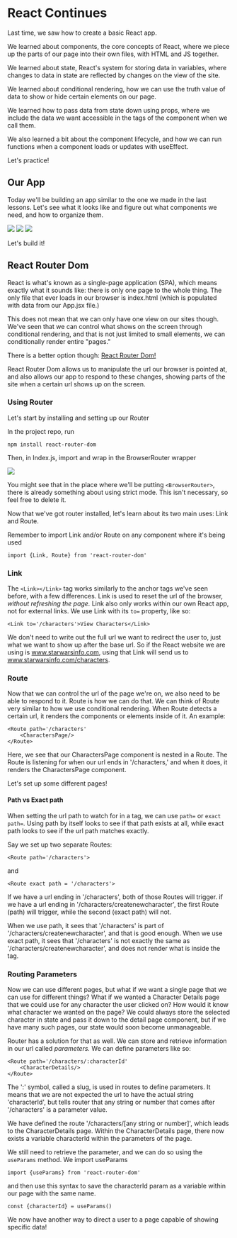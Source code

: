 # React Continues

Last time, we saw how to create a basic React app.  

We learned about components, the core concepts of React, where we piece up the parts of our page into their own files, with HTML and JS together.

We learned about state, React's system for storing data in variables, where changes to data in state are reflected by changes on the view of the site.

We learned about conditional rendering, how we can use the truth value of data to show or hide certain elements on our page.

We learned how to pass data from state down using props, where we include the data we want accessible in the tags of the component when we call them.

We also learned a bit about the component lifecycle, and how we can run functions when a component loads or updates with useEffect.

Let's practice!

## Our App

Today we'll be building an app similar to the one we made in the last lessons.  Let's see what it looks like and figure out what components we need, and how to organize them.

![](./images/top.png)
![](./images/middle.png)
![](./images/bottom.png)

Let's build it!

## React Router Dom

React is what's known as a single-page application (SPA), which means exactly what it sounds like: there is only one page to the whole thing.  The only file that ever loads in our browser is index.html (which is populated with data from our App.jsx file.)

This does not mean that we can only have one view on our sites though.  We've seen that we can control what shows on the screen through conditional rendering, and that is not just limited to small elements, we can conditionally render entire "pages."

There is a better option though: [React Router Dom!](https://reactrouter.com/web/guides/quick-start)

React Router Dom allows us to manipulate the url our browser is pointed at, and also allows our app to respond to these changes, showing parts of the site when a certain url shows up on the screen.

### Using Router

Let's start by installing and setting up our Router

In the project repo, run

	npm install react-router-dom
	
Then, in Index.js, import and wrap <App/> in the BrowserRouter wrapper

![](./images/browserrouter.png)

You might see that in the place where we'll be putting `<BrowserRouter>`, there is already something about using strict mode.  This isn't necessary, so feel free to delete it.

Now that we've got router installed, let's learn about its two main uses: Link and Route.

Remember to import Link and/or Route on any component where it's being used

	import {Link, Route} from 'react-router-dom'

### Link

The `<Link></Link>` tag works similarly to the anchor tags we've seen before, with a few differences. Link is used to reset the url of the browser, *without refreshing the page.* Link also only works within our own React app, not for external links. We use Link with its `to=` property, like so:

	<Link to='/characters'>View Characters</Link>
	
We don't need to write out the full url we want to redirect the user to, just what we want to show up after the base url. So if the React website we are using is www.starwarsinfo.com, using that Link will send us to www.starwarsinfo.com/characters.

### Route

Now that we can control the url of the page we're on, we also need to be able to respond to it.  Route is how we can do that.  We can think of Route very similar to how we use conditional rendering.  When Route detects a certain url, it renders the components or elements inside of it.  An example:

	<Route path='/characters'
		<CharactersPage/>
	</Route>
	
Here, we see that our CharactersPage component is nested in a Route.  The Route is listening for when our url ends in '/characters,' and when it does, it renders the CharactersPage component.


Let's set up some different pages!

#### Path vs Exact path

When setting the url path to watch for in a <Route> tag, we can use `path=` or `exact path=`.  Using path by itself looks to see if that path exists at all, while exact path looks to see if the url path matches exactly.

Say we set up two separate Routes:

	<Route path='/characters'>
	
and

	<Route exact path = '/characters'>
	
If we have a url ending in '/characters', both of those Routes will trigger.  if we have a url ending in '/characters/createnewcharacter', the first Route (path) will trigger, while the second (exact path) will not.

When we use path, it sees that '/characters' is part of '/characters/createnewcharacter', and that is good enough.  When we use exact path, it sees that '/characters' is not exactly the same as '/characters/createnewcharacter', and does not render what is inside the tag.

### Routing Parameters

Now we can use different pages, but what if we want a single page that we can use for different things? What if we wanted a Character Details page that we could use for any character the user clicked on? How would it know what character we wanted on the page? We could always store the selected character in state and pass it down to the detail page component, but if we have many such pages, our state would soon become unmanageable.

Router has a solution for that as well. We can store and retrieve information in our url called *parameters.* We can define parameters like so:

	<Route path='/characters/:characterId'
		<CharacterDetails/>
	</Route>
	
The ':' symbol, called a slug, is used in routes to define parameters. It means that we are not expected the url to have the actual string 'characterId', but tells router that any string or number that comes after '/characters' is a parameter value.

We have defined the route '/characters/[any string or number]', which leads to the CharacterDetails page.  Within the CharacterDetails page, there now exists a variable characterId within the parameters of the page.

We still need to retrieve the parameter, and we can do so using the `useParams` method. We import useParams

	import {useParams} from 'react-router-dom'
	
and then use this syntax to save the characterId param as a variable within our page with the same name.
	
	const {characterId} = useParams()
	
We now have another way to direct a user to a page capable of showing specific data!
